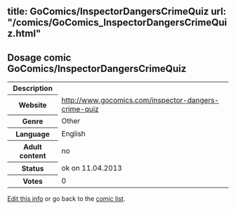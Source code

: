 title: GoComics/InspectorDangersCrimeQuiz
url: "/comics/GoComics_InspectorDangersCrimeQuiz.html"
---
Dosage comic GoComics/InspectorDangersCrimeQuiz
-----------------------------------------

<table class="comicinfo">
<tr>
<th>Description</th><td></td>
</tr>
<tr>
<th>Website</th><td><a href="http://www.gocomics.com/inspector-dangers-crime-quiz">http://www.gocomics.com/inspector-dangers-crime-quiz</a></td>
</tr>
<tr>
<th>Genre</th><td>Other</td>
</tr>
<tr>
<th>Language</th><td>English</td>
</tr>
<tr>
<th>Adult content</th><td>no</td>
</tr>
<tr>
<th>Status</th><td>ok on 11.04.2013</td>
</tr>
<tr>
<th>Votes</th><td>0</div></td>
</tr>
</table>

[Edit this info](/comics/GoComics_InspectorDangersCrimeQuiz_edit.html) or go back to the [comic list](../comic-index.html).
